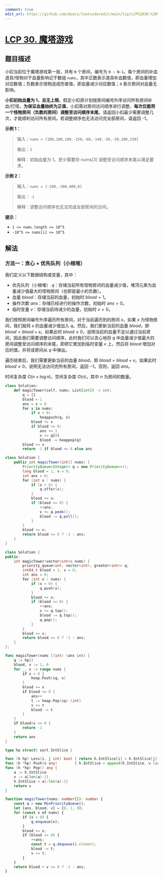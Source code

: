 ```yaml
---
comment: true
edit_url: https://github.com/doocs/leetcode/edit/main/lcp/LCP%2030.%20%E9%AD%94%E5%A1%94%E6%B8%B8%E6%88%8F/README.md
---
```


# [LCP 30. 魔塔游戏](https://leetcode.cn/problems/p0NxJO)

## 题目描述

<!-- 这里写题目描述 -->

小扣当前位于魔塔游戏第一层，共有 `N` 个房间，编号为 `0 ~ N-1`。每个房间的补血道具/怪物对于血量影响记于数组 `nums`，其中正数表示道具补血数值，即血量增加对应数值；负数表示怪物造成伤害值，即血量减少对应数值；`0` 表示房间对血量无影响。

**小扣初始血量为 1，且无上限**。假定小扣原计划按房间编号升序访问所有房间补血/打怪，**为保证血量始终为正值**，小扣需对房间访问顺序进行调整，**每次仅能将一个怪物房间（负数的房间）调整至访问顺序末尾**。请返回小扣最少需要调整几次，才能顺利访问所有房间。若调整顺序也无法访问完全部房间，请返回 -1。

**示例 1：**

> 输入：`nums = [100,100,100,-250,-60,-140,-50,-50,100,150]`
>
> 输出：`1`
>
> 解释：初始血量为 1。至少需要将 nums[3] 调整至访问顺序末尾以满足要求。

**示例 2：**

> 输入：`nums = [-200,-300,400,0]`
>
> 输出：`-1`
>
> 解释：调整访问顺序也无法完成全部房间的访问。

**提示：**

-   `1 <= nums.length <= 10^5`
-   `-10^5 <= nums[i] <= 10^5`

## 解法

### 方法一：贪心 + 优先队列（小根堆）

我们定义以下数据结构或变量，其中：

-   优先队列（小根堆） $q$：存储当前所有怪物房间的血量减少值，堆顶元素为血量减少值最大的怪物房间（也即是最小的负数）。
-   血量 $blood$：存储当前的血量，初始时 $blood = 1$。
-   操作次数 $ans$：存储已经进行的操作次数，初始时 $ans = 0$。
-   临时变量 $v$：存储当前待减少的血量，初始时 $v = 0$。

我们按照房间编号升序遍历所有房间，对于当前遍历到的房间 $x$，如果 $x$ 为怪物房间，我们就将 $x$ 的血量减少值加入 $q$。然后，我们更新当前的血量 $blood$，即 $blood = blood + x$。如果此时 $blood \le 0$，说明当前的血量不足以通过当前房间，因此我们需要调整访问顺序，此时我们可以贪心地将 $q$ 中血量减少值最大的房间调整至访问顺序的末尾，即把它累加到临时变量 $v$ 上，然后将 $blood$ 增加对应的值，并将该房间从 $q$ 中弹出。

遍历结束后，我们需要更新当前的血量 $blood$，即 $blood = blood + v$。如果此时 $blood \le 0$，说明无法访问完所有房间，返回 $-1$。否则，返回 $ans$。

时间复杂度 $O(n \times \log n)$，空间复杂度 $O(n)$，其中 $n$ 为房间的数量。

<!-- tabs:start -->

```python
class Solution:
    def magicTower(self, nums: List[int]) -> int:
        q = []
        blood = 1
        ans = v = 0
        for x in nums:
            if x < 0:
                heappush(q, x)
            blood += x
            if blood <= 0:
                ans += 1
                v += q[0]
                blood -= heappop(q)
        blood += v
        return -1 if blood <= 0 else ans
```

```java
class Solution {
    public int magicTower(int[] nums) {
        PriorityQueue<Integer> q = new PriorityQueue<>();
        long blood = 1, v = 0;
        int ans = 0;
        for (int x : nums) {
            if (x < 0) {
                q.offer(x);
            }
            blood += x;
            if (blood <= 0) {
                ++ans;
                v += q.peek();
                blood -= q.poll();
            }
        }
        blood += v;
        return blood <= 0 ? -1 : ans;
    }
}
```

```cpp
class Solution {
public:
    int magicTower(vector<int>& nums) {
        priority_queue<int, vector<int>, greater<int>> q;
        int64_t blood = 1, v = 0;
        int ans = 0;
        for (int x : nums) {
            if (x < 0) {
                q.push(x);
            }
            blood += x;
            if (blood <= 0) {
                ++ans;
                v += q.top();
                blood -= q.top();
                q.pop();
            }
        }
        blood += v;
        return blood <= 0 ? -1 : ans;
    }
};
```

```go
func magicTower(nums []int) (ans int) {
	q := hp{}
	blood, v := 1, 0
	for _, x := range nums {
		if x < 0 {
			heap.Push(&q, x)
		}
		blood += x
		if blood <= 0 {
			ans++
			t := heap.Pop(&q).(int)
			v += t
			blood -= t
		}
	}
	if blood+v <= 0 {
		return -1
	}
	return ans
}

type hp struct{ sort.IntSlice }

func (h hp) Less(i, j int) bool { return h.IntSlice[i] < h.IntSlice[j] }
func (h *hp) Push(v any)        { h.IntSlice = append(h.IntSlice, v.(int)) }
func (h *hp) Pop() any {
	a := h.IntSlice
	v := a[len(a)-1]
	h.IntSlice = a[:len(a)-1]
	return v
}
```

```ts
function magicTower(nums: number[]): number {
    const q = new MinPriorityQueue();
    let [ans, blood, v] = [0, 1, 0];
    for (const x of nums) {
        if (x < 0) {
            q.enqueue(x);
        }
        blood += x;
        if (blood <= 0) {
            ++ans;
            const t = q.dequeue().element;
            blood -= t;
            v += t;
        }
    }
    return blood + v <= 0 ? -1 : ans;
}
```

<!-- tabs:end -->

<!-- end -->
